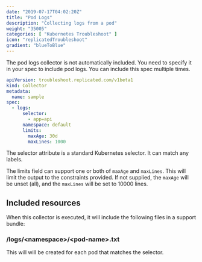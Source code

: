```yaml
---
date: "2019-07-17T04:02:20Z"
title: "Pod Logs"
description: "Collecting logs from a pod"
weight: "35005"
categories: [ "Kubernetes Troubleshoot" ]
icon: "replicatedTroubleshoot"
gradient: "blueToBlue"
---
```


The pod logs collector is not automatically included. You need to specify it in your spec to include pod logs. You can include this spec multiple times.


```yaml
apiVersion: troubleshoot.replicated.com/v1beta1
kind: Collector
metadata:
  name: sample
spec:
  - logs:
      selector:
        - app=api
      namespace: default
      limits:
        maxAge: 30d
        maxLines: 1000

```

The selector attribute is a standard Kubernetes selector. It can match any labels.

The limits field can support one or both of `maxAge` and `maxLines`. This will limit the output to the constraints provided. If not supplied, the `maxAge` will be unset (all), and the `maxLines` will be set to 10000 lines.

## Included resources

When this collector is executed, it will include the following files in a support bundle:

### /logs/\<namespace\>/\<pod-name\>.txt
This will will be created for each pod that matches the selector.

